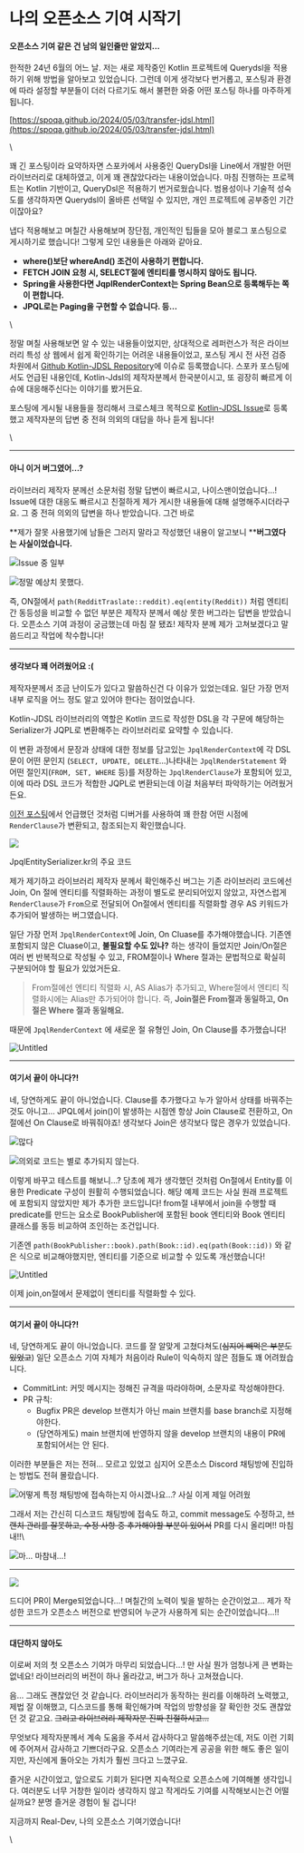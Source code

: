 # 나의 오픈소스 기여 시작기

#### 오픈소스 기여 같은 건 남의 일인줄만 알았지…

한적한 24년 6월의 어느 날. 저는 새로 제작중인 Kotlin 프로젝트에 Querydsl을 적용하기 위해 방법을 알아보고 있었습니다. 그런데 이게 생각보다 번거롭고, 포스팅과 환경에 따라 설정할 부분들이 더러 다르기도 해서 불편한 와중 어떤 포스팅 하나를 마주하게 됩니다.

[https://spoqa.github.io/2024/05/03/transfer-jdsl.html](https://spoqa.github.io/2024/05/03/transfer-jdsl.html)

\


꽤 긴 포스팅이라 요약하자면 스포카에서 사용중인 QueryDsl을 Line에서 개발한 어떤 라이브러리로 대체하였고, 이게 꽤 괜찮았다라는 내용이었습니다. 마침 진행하는 프로젝트는 Kotlin 기반이고, QueryDsl은 적용하기 번거로웠습니다. 범용성이나 기술적 성숙도를 생각하자면 Querydsl이 올바른 선택일 수 있지만, 개인 프로젝트에 공부중인 기간이잖아요?

냅다 적용해보고 며칠간 사용해보며 장단점, 개인적인 팁들을 모아 블로그 포스팅으로 게시하기로 했습니다! 그렇게 모인 내용들은 아래와 같아요.

* **where()보단 whereAnd() 조건이 사용하기 편합니다.**
* **FETCH JOIN 요청 시, SELECT절에 엔티티를 명시하지 않아도 됩니다.**
* **Spring을 사용한다면 JqplRenderContext는 Spring Bean으로 등록해두는 쪽이 편합니다.**
* **JPQL로는 Paging을 구현할 수 없습니다. 등…**

\


정말 며칠 사용해보면 알 수 있는 내용들이었지만, 상대적으로 레퍼런스가 적은 라이브러리 특성 상 웹에서 쉽게 확인하기는 어려운 내용들이었고, 포스팅 게시 전 사전 검증 차원에서 [Github Kotlin-JDSL Repository](https://github.com/line/kotlin-jdsl)에 이슈로 등록했습니다. 스포카 포스팅에서도 언급된 내용인데, Kotlin-Jdsl의 제작자분께서 한국분이시고, 또 굉장히 빠르게 이슈에 대응해주신다는 이야기를 봤거든요.

포스팅에 게시될 내용들을 정리해서 크로스체크 목적으로 [Kotlin-JDSL Issue](https://github.com/line/kotlin-jdsl/issues/727)로 등록했고 제작자분의 답변 중 전혀 의외의 대답을 하나 듣게 됩니다!

\


***

#### 아니 이거 버그였어…?

라이브러리 제작자 분께선 소문처럼 정말 답변이 빠르시고, 나이스맨이었습니다…! Issue에 대한 대응도 빠르시고 친절하게 제가 게시한 내용들에 대해 설명해주시더라구요. 그 중 전혀 의외의 답변을 하나 받았습니다. 그건 바로

\*\*제가 잘못 사용했기에 남들은 그러지 말라고 작성했던 내용이 알고보니 \*\***버그였다 는 사실이었습니다.**

![Issue 중 일부](assets/3e34dbf9\_Untitled.png)

![정말 예상치 못했다.](assets/207e8f05\_Untitled.png)



즉, ON절에서 `path(RedditTraslate::reddit).eq(entity(Reddit))` 처럼 엔티티 간 동등성을 비교할 수 없던 부분은 제작자 분께서 예상 못한 버그라는 답변을 받았습니다. 오픈소스 기여 과정이 궁금했는데 마침 잘 됐죠! 제작자 분께 제가 고쳐보겠다고 말씀드리고 작업에 착수합니다!



***

#### 생각보다 꽤 어려웠어요 :(

제작자분께서 조금 난이도가 있다고 말씀하신건 다 이유가 있었는데요. 일단 가장 먼저 내부 로직을 어느 정도 알고 있어야 한다는 점이었습니다.

Kotlin-JDSL 라이브러리의 역할은 Kotlin 코드로 작성한 DSL을 각 구문에 해당하는 Serializer가 JQPL로 변환해주는 라이브러리로 요약할 수 있습니다.

이 변환 과정에서 문장과 상태에 대한 정보를 담고있는 `JpqlRenderContext`에 각 DSL문이 어떤 문인지 (`SELECT, UPDATE, DELETE`…)나타내는 `JpqlRenderStatement` 와 어떤 절인지(`FROM, SET, WHERE` 등)를 저장하는 `JpqlRenderClause`가 포함되어 있고, 이에 따라 DSL 코드가 적합한 JQPL로 변환되는데 이걸 처음부터 파악하기는 어려웠거든요.

[이전 포스팅](https://real-dev.gitbook.io/real-library/v/real-post/debug)에서 언급했던 것처럼 디버거를 사용하여 꽤 한참 어떤 시점에 `RenderClause`가 변환되고, 참조되는지 확인했습니다.

![](assets/bd4503d4\_Untitled.png)

JpqlEntitySerializer.kr의 주요 코드

제가 제기하고 라이브러리 제작자 분께서 확인해주신 버그는 기존 라이브러리 코드에선 Join, On 절에 엔티티를 직렬화하는 과정이 별도로 분리되어있지 않았고, 자연스럽게 `RenderClause`가 `From`으로 전달되어 On절에서 엔티티를 직렬화할 경우 AS 키워드가 추가되어 발생하는 버그였습니다.

일단 가장 먼저 `JpqlRenderContext`에 Join, On Cluase를 추가해야했습니다. 기존엔 포함되지 않은 Cluase이고, **불필요할 수도 있나?** 하는 생각이 들었지만 Join/On절은 여러 번 반복적으로 작성될 수 있고, FROM절이나 Where 절과는 문법적으로 확실히 구분되어야 할 필요가 있었거든요.

> From절에선 엔티티 직렬화 시, AS Alias가 추가되고, Where절에서 엔티티 직렬화시에는 Alias만 추가되어야 합니다. 즉, **Join절은 From절과 동일하고, On절은 Where 절과 동일해요.**

때문에 `JpqlRenderContext` 에 새로운 절 유형인 Join, On Clause를 추가했습니다!

![Untitled](assets/a068897e\_Untitled.png)

***

#### 여기서 끝이 아니다?!

네, 당연하게도 끝이 아니었습니다. Clause를 추가했다고 누가 알아서 상태를 바꿔주는 것도 아니고… JPQL에서 join()이 발생하는 시점엔 항상 Join Clause로 전환하고, On절에선 On Clause로 바꿔줘야죠! 생각보다 Join은 생각보다 많은 경우가 있었습니다.

![많다](assets/9a56d0c7\_Untitled.png)

![의외로 코드는 별로 추가되지 않는다.](assets/d20f479c\_Untitled.png)



이렇게 바꾸고 테스트를 해보니…? 당초에 제가 생각했던 것처럼 On절에서 Entity를 이용한 Predicate 구성이 원활히 수행되었습니다. 해당 예제 코드는 사실 원래 프로젝트에 포함되지 않았지만 제가 추가한 코드입니다! from절 내부에서 join을 수행할 때 predicate를 만드는 요소로 BookPublisher에 포함된 book 엔티티와 Book 엔티티 클래스를 동등 비교하여 조인하는 조건입니다.

기존엔 `path(BookPublisher::book).path(Book::id).eq(path(Book::id))` 와 같은 식으로 비교해야했지만, 엔티티를 기준으로 비교할 수 있도록 개선했습니다!

![Untitled](assets/2835f24a\_Untitled.png)

이제 join,on절에서 문제없이 엔티티를 직렬화할 수 있다.



***

#### 여기서 끝이 아니다?!

네, 당연하게도 끝이 아니었습니다. 코드를 잘 알맞게 고쳤다쳐도(~~심지어 빼먹은 부분도 있었고~~) 일단 오픈소스 기여 자체가 처음이라 Rule이 익숙하지 않은 점들도 꽤 어려웠습니다.

* CommitLint: 커밋 메시지는 정해진 규격을 따라야하며, 소문자로 작성해야한다.
* PR 규칙:
  * Bugfix PR은 develop 브랜치가 아닌 main 브랜치를 base branch로 지정해야한다.
  * (당연하게도) main 브랜치에 반영하지 않을 develop 브랜치의 내용이 PR에 포함되어서는 안 된다.



이러한 부분들은 저는 전혀… 모르고 있었고 심지어 오픈소스 Discord 채팅방에 진입하는 방법도 전혀 몰랐습니다.

![어떻게 특정 채팅방에 접속하는지 아시겠나요…? 사실 이게 제일 어려웠](assets/ffe5b0fb\_Untitled.png)

그래서 저는 간신히 디스코드 채팅방에 접속도 하고, commit message도 수정하고, ~~브랜치 관리를 잘못하고, 수정 사항 중 추가해야할 부분이 있어서~~ PR를 다시 올리며!! 마침내!!\


![마... 마참내...!](assets/7bf3a5a0\_Untitled.png)

***

![](assets/6913d849\_Untitled.png)

드디어 PR이 Merge되었습니다…! 며칠간의 노력이 빛을 발하는 순간이었고… 제가 작성한 코드가 오픈소스 버전으로 반영되어 누군가 사용하게 되는 순간이었습니다…!!

***

#### 대단하지 않아도

이로써 저의 첫 오픈소스 기여가 마무리 되었습니다…! 만 사실 뭔가 엄청나게 큰 변화는 없네요! 라이브러리의 버전이 하나 올라갔고, 버그가 하나 고쳐졌습니다.

음… 그래도 괜찮았던 것 같습니다. 라이브러리가 동작하는 원리를 이해하려 노력했고, 제법 잘 이해했고, 디스코드를 통해 확인해가며 작업의 방향성을 잘 확인한 것도 괜찮았던 것 같고요. ~~그리고 라이브러리 제작자분 진짜 친절하시고…~~

무엇보다 제작자분께서 계속 도움을 주셔서 감사하다고 말씀해주셨는데, 저도 이런 기회에 주어져서 감사하고 기쁘더라구요. 오픈소스 기여라는게 공공을 위한 해도 좋은 일이지만, 자신에게 돌아오는 가치가 훨씬 크다고 느꼈구요.

즐거운 시간이었고, 앞으로도 기회가 된다면 지속적으로 오픈소스에 기여해볼 생각입니다. 여러분도 너무 거창한 일이라 생각하지 않고 작게라도 기여를 시작해보시는건 어떨실까요? 분명 즐거운 경험이 될 겁니다!

지금까지 Real-Dev, 나의 오픈소스 기여기였습니다!

\
